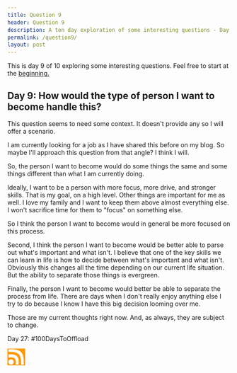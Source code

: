 ```yaml
---
title: Question 9
header: Question 9
description: A ten day exploration of some interesting questions - Day 9
permalink: /question9/
layout: post
---
```


This is day 9 of 10 exploring some interesting questions. Feel free to start at the <a href="https://rmooreblog.netlify.app/question1/">beginning.</a>

<h2> Day 9: How would the type of person I want to become handle this?</h2>

This question seems to need some context. It doesn't provide any so I will offer a scenario.

I am currently looking for a job as I have shared this before on my blog. So maybe I'll approach this question from that angle? I think I will.

So, the person I want to become would do some things the same and some things different than what I am currently doing.

Ideally, I want to be a person with more focus, more drive, and stronger skills. That is my goal, on a high level. Other things are important for me as well. I love my family and I want to keep them above almost everything else. I won't sacrifice time for them to "focus" on something else.

So I think the person I want to become would in general be more focused on this process.

Second, I think the person I want to become would be better able to parse out what's important and what isn't. I believe that one of the key skills we can learn in life is how to decide between what's important and what isn't. Obviously this changes all the time depending on our current life situation. But the ability to separate those things is evergreen.

Finally, the person I want to become would better be able to separate the process from life. There are days when I don't really enjoy anything else I try to do because I know I have this big decision looming over me.

Those are my current thoughts right now. And, as always, they are subject to change.

Day 27: #100DaysToOffload

<a href="https://rmooreblog.netlify.app/feed.xml"><img src="/assets/images/rss_feed.jpg" style="opacity:1;" width="40"/></a>
